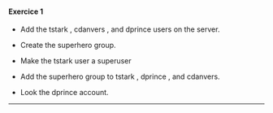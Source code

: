 #### Exercice 1
- Add the tstark , cdanvers , and dprince users on the server.

- Create the superhero group.

- Make the tstark user a superuser

- Add the superhero group to tstark , dprince , and cdanvers.

- Look the dprince account.
-------------------------------------------